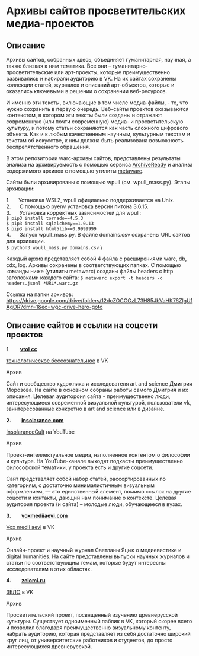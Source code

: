 # Архивы сайтов просветительских медиа-проектов

## **Описание**

Архивы сайтов, собранных здесь, объединяет гуманитарная, научная, а также близкая к ним тематика. Все они – гуманитарно-просветительские или арт-проекты, которые преимущественно развивались и набирали аудиторию в VK. На их сайтах сохранены коллекции статей, журналов и описаний арт-объектов, которые и оказались ключевыми в решении о сохранении веб-ресурсов.  
  
И именно эти тексты, включающие в том числе медиа-файлы, - то, что нужно сохранить в первую очередь. Веб-сайты проектов оказываются контекстом, в котором эти тексты были созданы и отражают современную (или почти современную) медиа- и просветительскую культуру, и потому статьи сохраняются как часть сложного цифрового объекта. Как и к любым качественным научным, культурным текстам и текстам об искусстве, к ним должна быть реализована возможность беспрепятственного обращения.  
  
В этом репозитории warc-архивы сайтов, представлены результаты анализа на архивируемость с помощью сервиса [ArchiveReady](https://archiveready.com/) и анализа содержимого архивов с помощью утилиты [metawarc](https://github.com/datacoon/metawarc).  

Сайты были архивированы с помощью wpull (см. wpull_mass.py). Этапы архивации:  

1.      Установка WSL2, wpull официально поддерживается на Unix.   \
2.      С помощью pyenv установка версии питона 3.6.15.  \
3.      Установка корректных зависимостей для wpull: \
		`$ pip3 install tornado==4.5.3` \
		`$ pip3 install sqlalchemy==1.0.13` \
		`$ pip3 install html5lib==0.9999999` \
4.      Запуск wpull_mass.py. В файле domains.csv сохранены URL сайтов для архивации. \
		`$ python3 wpull_mass.py domains.csv` \
		
Каждый архив представляет собой 4 файла с расширениями warc, db, cdx, log. Архивы сохранены в соответствующих папках. 
С помощью команды ниже (утилиты metawarc) созданы файлы headers с http заголовками каждого сайта: 
`$ metawarc export -t headers -o headers.jsonl *URL*.warc.gz`

Ссылка на папки архивов: https://drive.google.com/drive/folders/12dcZOCOGzL73H85JbVaHK76ZlgU1AgOR?dmr=1&ec=wgc-drive-hero-goto

## **Описание сайтов и ссылки на соцсети проектов**

1.       [**vtol**.**cc**](https://vtol.cc/)

[технологическое бессознательное](https://vk.com/public150122177) в VK

Архив

Сайт и сообщество художника и исследователя art and science Дмитрия Морозова. На сайте в основном собраны работы самого Дмитрия и их описания. Целевая аудитороия сайта - преимущественно люди, интересующиеся современной визуальной культурой, пользователи vk, заинтересованные конкретно в art and science или в дизайне.

**2.**       [**insolarance.com**](https://insolarance.com/)

[InsolaranceCult](https://www.youtube.com/c/InsolaranceCult) на YouTube

Архив

Проект-интеллектуальное медиа, наполненное контентом о философии и культуре. На YouTube-канале выходят подкасты преимущественно философской тематики, у проекта есть и другие соцсети.

Сайт представляет собой набор статей, рассортированных по категориям, с достаточно минималистичным визуальным оформлением, — это единственный элемент, помимо ссылок на другие соцсети и контакты, дающий нам понимание о контексте. Целевая аудитория проекта (и сайта) – молодые люди, обучающееся в вузах.

**3.**       [**voxmediiaevi.com**](https://voxmediiaevi.com/)

[Vox medii aevi](https://vk.com/voxmediiaevi) в VK

Архив

Онлайн-проект и научный журнал Светланы Яцык о медиевистике и digital humanities. На сайте представлены выпуски научных журналов и статьи по соответствующим темам, которые будут интересны исследователям в этих областях.

**4.**       [**zelomi.ru**](https://zelomi.ru/)

[ЗЕЛО](zelomiru) в VK

Архив

Просветительский проект, посвященный изучению древнерусской культуры. Существует одноименный паблик в VK, который скорее всего и позволил благодаря преимущественно визуальному контенту, набрать аудиторию, которая представляет из себя достаточно широкий круг лиц, от университетских работников и студентов, до просто интересующихся древнерусской.
